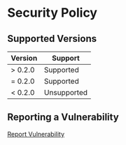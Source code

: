 [Report]: https://github.com/AbdhilahiRahimWabwire/AbdhilahiRahimWabwire/security/advisories

# Security Policy

## Supported Versions

| Version | Support     |
| ------- | ----------- |
| > 0.2.0 | Supported   |
| = 0.2.0 | Supported   |
| < 0.2.0 | Unsupported |

## Reporting a Vulnerability

[Report Vulnerability][Report]